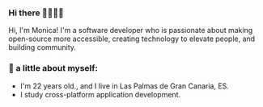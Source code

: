 ### Hi there 👋👩🏻‍💻
Hi, I'm Monica! I'm a software developer who is passionate about making open-source more accessible, creating technology to elevate people, and building community.

### 👧 a little about myself:
- I'm 22 years old., and I live in Las Palmas de Gran Canaria, ES.
- I study cross-platform application development.



<!--
**monitv98/monitv98** is a ✨ _special_ ✨ repository because its `README.md` (this file) appears on your GitHub profile.

Here are some ideas to get you started:

- 🔭 I’m currently working on ...
- 🌱 I’m currently learning ...
- 👯 I’m looking to collaborate on ...
- 🤔 I’m looking for help with ...
- 💬 Ask me about ...
- 📫 How to reach me: ...
- 😄 Pronouns: ...
- ⚡ Fun fact: ...
-->
